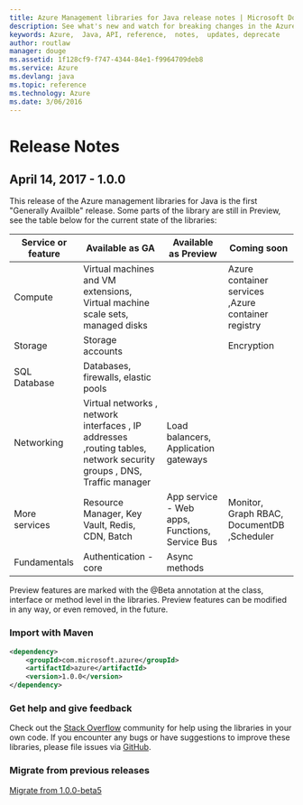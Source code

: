 ```yaml
---
title: Azure Management libraries for Java release notes | Microsoft Docs
description: See what's new and watch for breaking changes in the Azure Management libraries for Java
keywords: Azure,  Java, API, reference,  notes,  updates, deprecate
author: routlaw
manager: douge
ms.assetid: 1f128cf9-f747-4344-84e1-f9964709deb8
ms.service: Azure
ms.devlang: java
ms.topic: reference
ms.technology: Azure
ms.date: 3/06/2016
---
```


# Release Notes 

## April 14, 2017 - 1.0.0

This release of the Azure management libraries for Java is the first "Generally Availble" release. Some parts of the library are still in Preview, see the table below for the current state of the libraries:


Service or feature | Available as GA | Available as Preview  | Coming soon |
---------|---------|---------|---------|
Compute  | Virtual machines and VM extensions, Virtual machine scale sets, managed disks   |  |  Azure container services ,Azure container registry  |
Storage   |  Storage accounts       |         |   Encryption      |
SQL Database  | Databases, firewalls, elastic pools        |         |         |
Networking    |  Virtual networks , network interfaces , IP addresses ,routing tables, network security groups , DNS, Traffic manager  |    Load balancers, Application gateways     |         |
More services    |  Resource Manager, Key Vault, Redis,  CDN, Batch       |  App service - Web apps, Functions, Service Bus    | Monitor, Graph RBAC, DocumentDB ,Scheduler        |
Fundamentals     |   Authentication - core      |  Async methods       |         |

Preview features are marked with the @Beta annotation at the class, interface or method level in the libraries. 
Preview features can be modified in any way, or even removed, in the future.

### Import with Maven

```XML
<dependency>
    <groupId>com.microsoft.azure</groupId>
    <artifactId>azure</artifactId>
    <version>1.0.0</version>
</dependency>
```

### Get help and give feedback

Check out the [Stack Overflow](http://stackoverflow.com/questions/tagged/azure-java-sdk) community for help using the libraries in your own code. If you encounter any bugs or have suggestions to improve these libraries, please file issues via [GitHub](https://github.com/Azure/azure-sdk-for-java/issues).

### Migrate from previous releases

[Migrate from 1.0.0-beta5](https://github.com/Azure/azure-sdk-for-java/blob/master/notes/prepare-for-1.0.0.md)    


